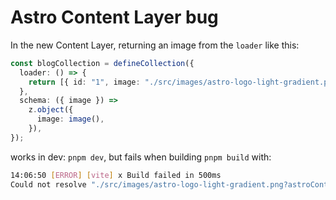 # Astro Content Layer bug

In the new Content Layer, returning an image from the `loader` like this:

```typescript
const blogCollection = defineCollection({
  loader: () => {
    return [{ id: "1", image: "./src/images/astro-logo-light-gradient.png" }];
  },
  schema: ({ image }) =>
    z.object({
      image: image(),
    }),
});
```

works in dev: `pnpm dev`,
but fails when building `pnpm build` with:

```bash
14:06:50 [ERROR] [vite] x Build failed in 500ms
Could not resolve "./src/images/astro-logo-light-gradient.png?astroContentImageFlag=" from ".astro/assets.mjs"
```
